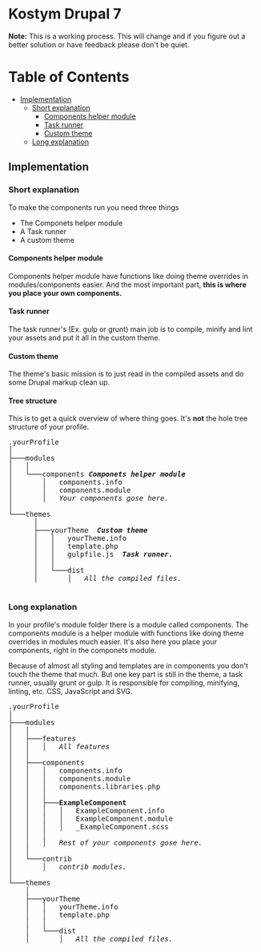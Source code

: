 # Kostym Drupal 7
**Note:** This is a working process. This will change and if you figure out a better solution or have feedback please don't be quiet.

# Table of Contents
* [Implementation](#implementation)
	* [Short explanation](#short-explanation)
		* [Components helper module](#components-helper-module)
		* [Task runner](#task-runner)
		* [Custom theme]("custom-theme)
	* [Long explanation](#long-explanation)

## <a id="implementation">Implementation </a>
### <a id="short-explanation">Short explanation</a>
To make the components run you need three things

* The Componets helper module
* A Task runner
* A custom theme

#### <a id="components-helper-module">Components helper module</a>
Components helper module have functions like doing theme overrides in modules/components easier. And the most important part, <b>this is where you place your own components.</b>

#### <a id="task-rummer">Task runner</a>
The task runner's (Ex. gulp or grunt) main job is to compile, minify and lint your assets and put it all in the custom theme.

#### <a id="custom-theme">Custom theme</a>
The theme's basic mission is to just read in the compiled assets and do some Drupal markup clean up.

#### <a id="tree-structure">Tree structure</a>
This is to get a quick overview of where thing goes. It's <b>not</b> the hole tree structure of your profile. 
<pre>
.yourProfile
│
├───modules
│   │
│   └───components <i><b>Componets helper module</b></i>
│       │   components.info
│       │   components.module
│       │   <i>Your components gose here.</i>
│
└───themes
      │
      ├───yourTheme  <i><b>Custom theme</b></i>
      │   │   yourTheme.info
      │   │   template.php
      │   │   gulpfile.js  <i><b>Task runner.</b></i>
      │   │
      │   └───dist
      │       │   <i>All the compiled files.</i>
 </pre>

### <a id="long-explanation">Long explanation</a>
In your profile's module folder there is a module called components. The components module is a helper module with functions like doing theme overrides in modules much easier. It's also here you place your components, right in the componets module. 

Because of almost all styling and templates are in components you don't touch the theme that much. But one key part is still in the theme, a task runner, usually grunt or gulp. It is responsible for compiling, minifying, linting, etc. CSS, JavaScript and SVG.
<pre>
.yourProfile
│
├───modules
│   │
│   ├───features
│   │   │   <i>All features</i>
│   │
│   ├───components     
│   │   │   components.info
│   │   │   components.module     
│   │   │   components.libraries.php
│   │   │
│   │   ├───<b>ExampleComponent</b>
│   │   │   │   ExampleComponent.info
│   │   │   │   ExampleComponent.module
│   │   │   │   _ExampleComponent.scss
│   │   │
│   │   │   <i>Rest of your components gose here.</i>
│   │   
│   └───contrib
│       │   <i>contrib modules.</i>
│
└───themes
    │
    ├───yourTheme
    │   │   yourTheme.info
    │   │   template.php
    │   │
    │   └───dist
    │       │   <i>All the compiled files.</i>
 </pre>